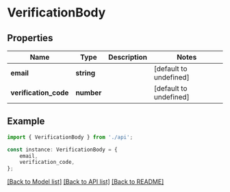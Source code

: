 # VerificationBody


## Properties

Name | Type | Description | Notes
------------ | ------------- | ------------- | -------------
**email** | **string** |  | [default to undefined]
**verification_code** | **number** |  | [default to undefined]

## Example

```typescript
import { VerificationBody } from './api';

const instance: VerificationBody = {
    email,
    verification_code,
};
```

[[Back to Model list]](../README.md#documentation-for-models) [[Back to API list]](../README.md#documentation-for-api-endpoints) [[Back to README]](../README.md)
